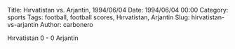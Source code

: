 Title: Hırvatistan vs. Arjantin, 1994/06/04
Date: 1994/06/04 00:00
Category: sports
Tags: football, football scores, Hırvatistan, Arjantin
Slug: hirvatistan-vs-arjantin
Author: carbonero


Hırvatistan 0 - 0 Arjantin
